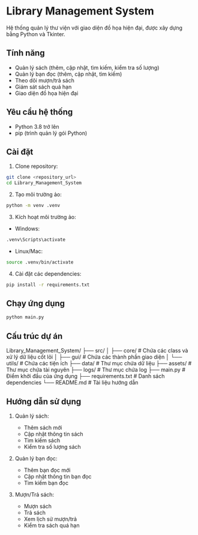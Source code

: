 # Library Management System

Hệ thống quản lý thư viện với giao diện đồ họa hiện đại, được xây dựng bằng Python và Tkinter.

## Tính năng
- Quản lý sách (thêm, cập nhật, tìm kiếm, kiểm tra số lượng)
- Quản lý bạn đọc (thêm, cập nhật, tìm kiếm)
- Theo dõi mượn/trả sách
- Giám sát sách quá hạn
- Giao diện đồ họa hiện đại

## Yêu cầu hệ thống
- Python 3.8 trở lên
- pip (trình quản lý gói Python)

## Cài đặt
1. Clone repository:
```bash
git clone <repository_url>
cd Library_Management_System
```

2. Tạo môi trường ảo:
```bash
python -m venv .venv
```

3. Kích hoạt môi trường ảo:
- Windows:
```bash
.venv\Scripts\activate
```
- Linux/Mac:
```bash
source .venv/bin/activate
```

4. Cài đặt các dependencies:
```bash
pip install -r requirements.txt
```

## Chạy ứng dụng
```bash
python main.py
```

## Cấu trúc dự án
Library_Management_System/
├── src/
│ ├── core/ # Chứa các class và xử lý dữ liệu cốt lõi
│ ├── gui/ # Chứa các thành phần giao diện
│ └── utils/ # Chứa các tiện ích
├── data/ # Thư mục chứa dữ liệu
├── assets/ # Thư mục chứa tài nguyên
├── logs/ # Thư mục chứa log
├── main.py # Điểm khởi đầu của ứng dụng
├── requirements.txt # Danh sách dependencies
└── README.md # Tài liệu hướng dẫn


## Hướng dẫn sử dụng
1. Quản lý sách:
   - Thêm sách mới
   - Cập nhật thông tin sách
   - Tìm kiếm sách
   - Kiểm tra số lượng sách

2. Quản lý bạn đọc:
   - Thêm bạn đọc mới
   - Cập nhật thông tin bạn đọc
   - Tìm kiếm bạn đọc

3. Mượn/Trả sách:
   - Mượn sách
   - Trả sách
   - Xem lịch sử mượn/trả
   - Kiểm tra sách quá hạn